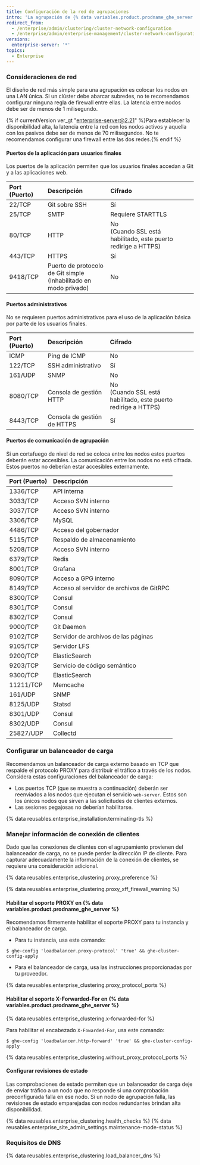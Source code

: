 ```yaml
---
title: Configuración de la red de agrupaciones
intro: 'La agrupación de {% data variables.product.prodname_ghe_server %} se basa en la resolución de nombre de DNS pertinente, balanceo de carga y comunicación entre los nodos para operar de manera adecuada.'
redirect_from:
  - /enterprise/admin/clustering/cluster-network-configuration
  - /enterprise/admin/enterprise-management/cluster-network-configuration
versions:
  enterprise-server: '*'
topics:
  - Enterprise
---
```


### Consideraciones de red

El diseño de red más simple para una agrupación es colocar los nodos en una LAN única. Si un clúster debe abarcar subredes, no te recomendamos configurar ninguna regla de firewall entre ellas. La latencia entre nodos debe ser de menos de 1 milisegundo.

{% if currentVersion ver_gt "enterprise-server@2.21" %}Para establecer la disponibilidad alta, la latencia entre la red con los nodos activos y aquella con los pasivos debe ser de menos de 70 milisegundos. No te recomendamos configurar una firewall entre las dos redes.{% endif %}

#### Puertos de la aplicación para usuarios finales

Los puertos de la aplicación permiten que los usuarios finales accedan a Git y a las aplicaciones web.

| Port (Puerto) | Descripción                                                               | Cifrado                                                                |
|:------------- |:------------------------------------------------------------------------- |:---------------------------------------------------------------------- |
| 22/TCP        | Git sobre SSH                                                             | Sí                                                                     |
| 25/TCP        | SMTP                                                                      | Requiere STARTTLS                                                      |
| 80/TCP        | HTTP                                                                      | No<br>(Cuando SSL está habilitado, este puerto redirige a HTTPS) |
| 443/TCP       | HTTPS                                                                     | Sí                                                                     |
| 9418/TCP      | Puerto de protocolo de Git simple<br>(Inhabilitado en modo privado) | No                                                                     |

#### Puertos administrativos

No se requieren puertos administrativos para el uso de la aplicación básica por parte de los usuarios finales.

| Port (Puerto) | Descripción                 | Cifrado                                                                |
|:------------- |:--------------------------- |:---------------------------------------------------------------------- |
| ICMP          | Ping de ICMP                | No                                                                     |
| 122/TCP       | SSH administrativo          | Sí                                                                     |
| 161/UDP       | SNMP                        | No                                                                     |
| 8080/TCP      | Consola de gestión HTTP     | No<br>(Cuando SSL está habilitado, este puerto redirige a HTTPS) |
| 8443/TCP      | Consola de gestión de HTTPS | Sí                                                                     |

#### Puertos de comunicación de agrupación

Si un cortafuego de nivel de red se coloca entre los nodos estos puertos deberán estar accesibles. La comunicación entre los nodos no está cifrada. Estos puertos no deberían estar accesibles externamente.

| Port (Puerto) | Descripción                              |
|:------------- |:---------------------------------------- |
| 1336/TCP      | API interna                              |
| 3033/TCP      | Acceso SVN interno                       |
| 3037/TCP      | Acceso SVN interno                       |
| 3306/TCP      | MySQL                                    |
| 4486/TCP      | Acceso del gobernador                    |
| 5115/TCP      | Respaldo de almacenamiento               |
| 5208/TCP      | Acceso SVN interno                       |
| 6379/TCP      | Redis                                    |
| 8001/TCP      | Grafana                                  |
| 8090/TCP      | Acceso a GPG interno                     |
| 8149/TCP      | Acceso al servidor de archivos de GitRPC |
| 8300/TCP      | Consul                                   |
| 8301/TCP      | Consul                                   |
| 8302/TCP      | Consul                                   |
| 9000/TCP      | Git Daemon                               |
| 9102/TCP      | Servidor de archivos de las páginas      |
| 9105/TCP      | Servidor LFS                             |
| 9200/TCP      | ElasticSearch                            |
| 9203/TCP      | Servicio de código semántico             |
| 9300/TCP      | ElasticSearch                            |
| 11211/TCP     | Memcache                                 |
| 161/UDP       | SNMP                                     |
| 8125/UDP      | Statsd                                   |
| 8301/UDP      | Consul                                   |
| 8302/UDP      | Consul                                   |
| 25827/UDP     | Collectd                                 |

### Configurar un balanceador de carga

 Recomendamos un balanceador de carga externo basado en TCP que respalde el protocolo PROXY para distribuir el tráfico a través de los nodos. Considera estas configuraciones del balanceador de carga:

 - Los puertos TCP (que se muestra a continuación) deberán ser reenviados a los nodos que ejecutan el servicio `web-server`. Estos son los únicos nodos que sirven a las solicitudes de clientes externos.
 - Las sesiones pegajosas no deberían habilitarse.

{% data reusables.enterprise_installation.terminating-tls %}

### Manejar información de conexión de clientes

Dado que las conexiones de clientes con el agrupamiento provienen del balanceador de carga, no se puede perder la dirección IP de cliente. Para capturar adecuadamente la información de la conexión de clientes, se requiere una consideración adicional.

{% data reusables.enterprise_clustering.proxy_preference %}

{% data reusables.enterprise_clustering.proxy_xff_firewall_warning %}

#### Habilitar el soporte PROXY en {% data variables.product.prodname_ghe_server %}

Recomendamos firmemente habilitar el soporte PROXY para tu instancia y el balanceador de carga.

 - Para tu instancia, usa este comando:
  ```shell
  $ ghe-config 'loadbalancer.proxy-protocol' 'true' && ghe-cluster-config-apply
  ```
  - Para el balanceador de carga, usa las instrucciones proporcionadas por tu proveedor.

  {% data reusables.enterprise_clustering.proxy_protocol_ports %}

#### Habilitar el soporte X-Forwarded-For en {% data variables.product.prodname_ghe_server %}

{% data reusables.enterprise_clustering.x-forwarded-for %}

Para habilitar el encabezado `X-Fowarded-For`, usa este comando:

```shell
$ ghe-config 'loadbalancer.http-forward' 'true' && ghe-cluster-config-apply
```

{% data reusables.enterprise_clustering.without_proxy_protocol_ports %}

#### Configurar revisiones de estado
Las comprobaciones de estado permiten que un balanceador de carga deje de enviar tráfico a un nodo que no responde si una comprobación preconfigurada falla en ese nodo. Si un nodo de agrupación falla, las revisiones de estado emparejadas con nodos redundantes brindan alta disponibilidad.

{% data reusables.enterprise_clustering.health_checks %}
{% data reusables.enterprise_site_admin_settings.maintenance-mode-status %}

### Requisitos de DNS

{% data reusables.enterprise_clustering.load_balancer_dns %}
